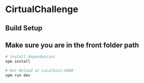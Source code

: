 # CirtualChallenge

## Build Setup

## Make sure you are in the front folder path

``` bash
# install dependencies
npm install

# Hot Reload at Localhost:8080
npm run dev
```